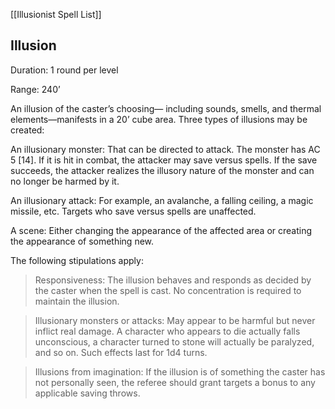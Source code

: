[[Illusionist Spell List]]

## Illusion                       

Duration: 1 round per level

Range: 240’

An illusion of the caster’s choosing— including sounds, smells, and thermal elements—manifests in a 20’ cube area. Three types of illusions may be created:

An illusionary monster: That can be directed to attack. The monster has AC 5 [14]. If it is hit in combat, the attacker may save versus spells. If the save succeeds, the attacker realizes the illusory nature of the monster and can no longer be harmed by it.

An illusionary attack: For example, an avalanche, a falling ceiling, a magic missile, etc. Targets who save versus spells are unaffected.

A scene: Either changing the appearance of the affected area or creating the appearance of something new.

The following stipulations apply:

> Responsiveness: The illusion behaves and responds as decided by the caster when the spell is cast. No concentration is required to maintain the illusion.

> Illusionary monsters or attacks: May appear to be harmful but never inflict real damage. A character who appears to die actually falls unconscious, a character turned to stone will actually be paralyzed, and so on. Such effects last for 1d4 turns.

> Illusions from imagination: If the illusion is of something the caster has not personally seen, the referee should grant targets a bonus to any applicable saving throws.